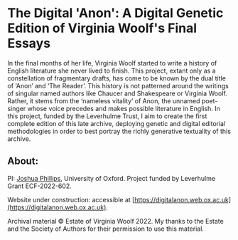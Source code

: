 # The Digital 'Anon': A Digital Genetic Edition of Virginia Woolf's Final Essays

In the final months of her life, Virginia Woolf started to write a history of English literature she never lived to finish. This project, extant only as a constellation of fragmentary drafts, has come to be known by the dual title of ‘Anon’ and ‘The Reader’. This history is not patterned around the writings of singular named authors like Chaucer and Shakespeare or Virginia Woolf. Rather, it stems from the ‘nameless vitality’ of Anon, the unnamed poet-singer whose voice precedes and makes possible literature in English. In this project, funded by the Leverhulme Trust, I aim to create the first complete edition of this late archive, deploying genetic and digital editorial methodologies in order to best portray the richly generative textuality of this archive.


## About:
PI: [Joshua Phillips](https://joshuaaphillips.github.io), University of Oxford. Project funded by Leverhulme Grant ECF-2022-602.

Website under construction: accessible at [https://digitalanon.web.ox.ac.uk](https://digitalanon.web.ox.ac.uk).

Archival material © Estate of Virginia Woolf 2022. My thanks to the Estate and the Society of Authors for their permission to use this material.
